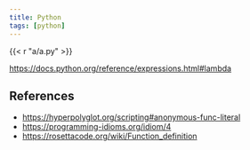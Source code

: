 ```yaml
---
title: Python
tags: [python]
---
```


{{< r "a/a.py" >}}

<https://docs.python.org/reference/expressions.html#lambda>

## References

- <https://hyperpolyglot.org/scripting#anonymous-func-literal>
- <https://programming-idioms.org/idiom/4>
- <https://rosettacode.org/wiki/Function_definition>
